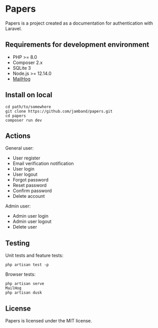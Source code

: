 # Papers

Papers is a project created as a documentation for authentication with Laravel.

## Requirements for development environment

- PHP >= 8.0
- Composer 2.x
- SQLite 3
- Node.js >= 12.14.0
- [MailHog](https://github.com/mailhog/MailHog)

## Install on local

```
cd path/to/somewhere
git clone https://github.com/jamband/papers.git
cd papers
composer run dev
```

## Actions

General user:

- User register
- Email verification notification
- User login
- User logout
- Forgot password
- Reset password
- Confirm password
- Delete account

Admin user:

- Admin user login
- Admin user logout
- Delete user

## Testing

Unit tests and feature tests:

```
php artisan test -p
```

Browser tests:

```
php artisan serve
MailHog
php artisan dusk
```

## License

Papers is licensed under the MIT license.
